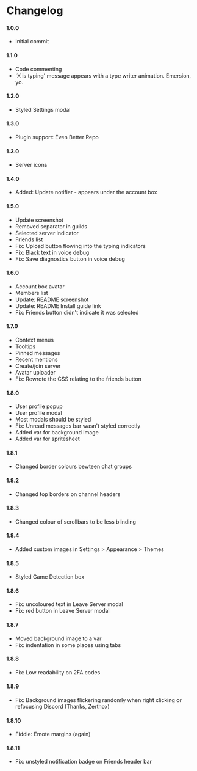 # Changelog

#### 1.0.0
* Initial commit

#### 1.1.0
* Code commenting
* 'X is typing' message appears with a type writer animation. Emersion, yo.

#### 1.2.0
* Styled Settings modal

#### 1.3.0
* Plugin support: Even Better Repo

#### 1.3.0
* Server icons

#### 1.4.0
* Added: Update notifier - appears under the account box

#### 1.5.0
* Update screenshot
* Removed separator in guilds
* Selected server indicator
* Friends list
* Fix: Upload button flowing into the typing indicators
* Fix: Black text in voice debug
* Fix: Save diagnostics button in voice debug

#### 1.6.0
* Account box avatar
* Members list
* Update: README screenshot
* Update: README Install guide link
* Fix: Friends button didn't indicate it was selected

#### 1.7.0
* Context menus
* Tooltips
* Pinned messages
* Recent mentions
* Create/join server
* Avatar uploader
* Fix: Rewrote the CSS relating to the friends button

#### 1.8.0
* User profile popup
* User profile modal
* Most modals should be styled
* Fix: Unread messages bar wasn't styled correctly
* Added var for background image
* Added var for spritesheet

#### 1.8.1
* Changed border colours bewteen chat groups

#### 1.8.2
* Changed top borders on channel headers

#### 1.8.3
* Changed colour of scrollbars to be less blinding

#### 1.8.4
* Added custom images in Settings > Appearance > Themes

#### 1.8.5
* Styled Game Detection box

#### 1.8.6
* Fix: uncoloured text in Leave Server modal
* Fix: red button in Leave Server modal

#### 1.8.7
* Moved background image to a var
* Fix: indentation in some places using tabs

#### 1.8.8
* Fix: Low readability on 2FA codes

#### 1.8.9
* Fix: Background images flickering randomly when right clicking or refocusing Discord (Thanks, Zerthox)

#### 1.8.10
* Fiddle: Emote margins (again)

#### 1.8.11
* Fix: unstyled notification badge on Friends header bar